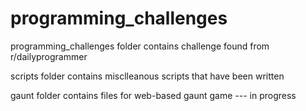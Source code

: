 # programming_challenges

programming_challenges folder contains challenge found from r/dailyprogrammer

scripts folder contains misclleanous scripts that have been written

gaunt folder contains files for web-based gaunt game --- in progress
